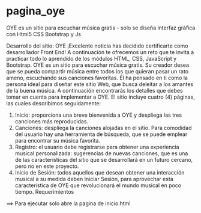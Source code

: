 # pagina_oye
OYE es un sitio para escuchar música gratis - solo se diseña interfaz gràfica con Html5 CSS Bootstrap y Js

Desarrollo del sitio: OYE
¡Excelente noticia has decidido certificarte como desarrollador Front End! A
continuación te ofrecemos un reto que te invita a practicar todo lo aprendido de los
módulos HTML, CSS, JavaScript y Bootstrap.
OYE es un sitio para escuchar música gratis. Su creador desea que se pueda
compartir música entre todos los que quieran pasar un rato ameno, escuchando
sus canciones favoritas. Él ha pensado en ti como la persona ideal para diseñar
este sitio Web, que busca deleitar a los amantes de la buena música. A
continuación encontrarás los detalles que debes tomar en cuenta para
implementar a OYE.
El sitio incluye cuatro (4) páginas, las cuales describimos seguidamente:
1. Inicio: proporciona una breve bienvenida a OYE y despliega las tres
canciones más reproducidas.
2. Canciones: despliega la canciones alojadas en el sitio. Para comodidad del
usuario hay una herramienta de búsqueda, que se puede emplear para
encontrar su música favorita.
3. Registro: el usuario debe registrarse para obtener una experiencia musical
personalizada: sugerencias de nuevas canciones, que es una de las
características del sitio que se desarrollará en un futuro cercano, pero no en
este proyecto.
4. Inicio de Sesión: todos aquellos que desean obtener una interacción
musical a su medida deben Iniciar Sesión, para aprovechar esta
característica de OYE que revolucionará el mundo musical en poco tiempo.
Requerimientos

==> Para ejecutar solo abre la pagina de inicio.html
